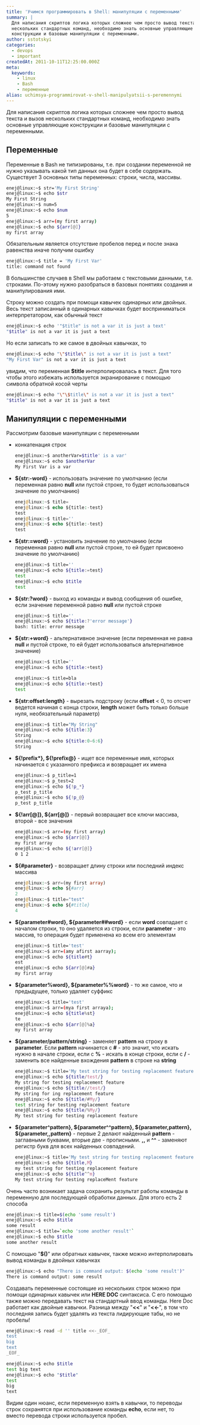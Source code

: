 ```yaml
---
title: 'Учимся программировать в Shell: манипуляции с переменными'
summary: |
  Для написания скриптов логика которых сложнее чем просто вывод текста и вызов
  нескольких стандартных команд, необходимо знать основные управляющие
  конструкции и базовые манипуляции с переменными.
author: sstotskyi
categories:
  - devops
  - important
createdAt: 2011-10-11T12:25:00.000Z
meta:
  keywords:
    - linux
    - Bash
    - переменные
alias: uchimsya-programmirovat-v-shell-manipulyatsii-s-peremennymi
---
```


Для написания скриптов логика которых сложнее чем просто вывод текста и вызов нескольких стандартных команд, необходимо знать основные управляющие конструкции и базовые манипуляции с переменными.

## Переменные

Переменные в Bash не типизированы, т.е. при создании переменной не нужно указывать какой тип данных она будет в себе содержать. Существует 3 основных типы переменных: строки, числа, массивы.

```bash
enej@linux:~$ str='My First String'
enej@linux:~$ echo $str
My First String
enej@linux:~$ num=5
enej@linux:~$ echo $num
5
enej@linux:~$ arr=(my first array)
enej@linux:~$ echo ${arr[@]}
my first array
```

Обязательным является отсутствие пробелов перед и после знака равенства иначе получим ошибку

```bash
enej@linux:~$ title = 'My First Var'
title: command not found
```

В большинстве случаев в Shell мы работаем с текстовыми данными, т.е. строками. По-этому нужно разобраться в базовых понятиях создания и манипулирования ими.

Строку можно создать при помощи кавычек одинарных или двойных. Весь текст записанный в одинарных кавычках будет восприниматься интерпретатором, как обычный текст

```bash
enej@linux:~$ echo '"$title" is not a var it is just a text'
"$title" is not a var it is just a text
```

Но если записать то же самое в двойных кавычках, то

```bash
enej@linux:~$ echo "\"$title\" is not a var it is just a text"
"My First Var" is not a var it is just a text
```

увидим, что переменная **$title** интерполировалась в текст. Для того чтобы этого избежать используется экранирование с помощью символа обратной косой черты

```bash
enej@linux:~$ echo "\"\$title\" is not a var it is just a text"
"$title" is not a var it is just a text
```

## Манипуляции с переменными

Рассмотрим базовые манипуляции с переменными

*   конкатенация строк

    ```bash
    enej@linux:~$ anotherVar=$title' is a var'
    enej@linux:~$ echo $anotherVar
    My First Var is a var

    ```

*   **${str:-word}** - использовать значение по умолчанию (если переменная равно **null** или пустой строке, то будет использоваться значение по умолчанию)

    ```php
    enej@linux:~$ title=
    enej@linux:~$ echo ${title:-test}
    test
    enej@linux:~$ title=''
    enej@linux:~$ echo ${title:-test}
    test
    ```

*   **${str:=word}** - установить значение по умолчанию (если переменная равно **null** или пустой строке, то ей будет присвоено значение по умолчанию)

    ```bash
    enej@linux:~$ title=''
    enej@linux:~$ echo ${title:=test}
    test
    enej@linux:~$ echo $title
    test
    ```

*   **${str:?word}** - выход из команды и вывод сообщения об ошибке, если значение переменной равно **null** или пустой строке

    ```bash
    enej@linux:~$ title=''
    enej@linux:~$ echo ${title:?'error message'}
    bash: title: error message
    ```

*   **${str:+word}** - альтернативное значение (если переменная не равна **null** и пустой строке, то ей будет использоваться альтернативное значение)

    ```bash
    enej@linux:~$ title=''
    enej@linux:~$ echo ${title:+test}

    enej@linux:~$ title=bla
    enej@linux:~$ echo ${title:+test}
    test
    ```

*   **${str:offset:length}** - вырезать подстроку (если **offset** < 0, то отсчет ведется начиная с конца строки, **length** может быть только больше нуля, необязательный параметр)

    ```bash
    enej@linux:~$ title="My String"
    enej@linux:~$ echo ${title:3}
    String
    enej@linux:~$ echo ${title:0-6:6}
    String
    ```

*   **${!prefix\*}, ${!prefix@}** - ищет все переменные имя, которых начинается с указанного префикса и возвращает их имена

    ```bash
    enej@linux:~$ p_title=1
    enej@linux:~$ p_test=2
    enej@linux:~$ echo ${!p_*}
    p_test p_title
    enej@linux:~$ echo ${!p_@}
    p_test p_title
    ```

*   **${!arr\[@\]}, ${arr\[@\]}** - первый возвращает все ключи массива, второй - все значения

    ```bash
    enej@linux:~$ arr=(my first array)
    enej@linux:~$ echo ${arr[@]}
    my first array
    enej@linux:~$ echo ${!arr[@]}
    0 1 2
    ```

*   **${#parameter}** - возвращает длину строки или последний индекс массива

    ```php
    enej@linux:~$ arr=(my first array)
    enej@linux:~$ echo ${#arr}
    2
    enej@linux:~$ title="test"
    enej@linux:~$ echo ${#title}
    4
    ```

*   **${parameter#word}, ${parameter##word}** - если **word** совпадает с началом строки, то оно удаляется из строки, если **parameter** - это массив, то операция будет применена ко всем его элементам

    ```bash
    enej@linux:~$ title='test'
    enej@linux:~$ arr=(amy afirst aarray);
    enej@linux:~$ echo ${title#t}
    est
    enej@linux:~$ echo ${arr[@]#a}
    my first array
    ```

*   **${parameter%word}, ${parameter%%word}** - то же самое, что и предыдущее, только удаляет суффикс

    ```bash
    enej@linux:~$ title='test'
    enej@linux:~$ arr=(mya first arraya);
    enej@linux:~$ echo ${title%st}
    te
    enej@linux:~$ echo ${arr[@]%a}
    my first array
    ```

*   **${parameter/pattern/string}** - заменяет **pattern** на строку в **parameter**. Если **pattern** начинается с **#** - это значит, что искать нужно в начале строки, если с **%** - искать в конце строки, если с **/** - заменить все найденные вхождения **pattern** в строке на **string**

    ```bash
    enej@linux:~$ title='My test string for testing replacement feature'
    enej@linux:~$ echo ${title/test/}
    My string for testing replacement feature
    enej@linux:~$ echo ${title//test/}
    My string for ing replacement feature
    enej@linux:~$ echo ${title/#My/}
    test string for testing replacement feature
    enej@linux:~$ echo ${title/%My/}
    My test string for testing replacement feature
    ```

*   **${parameter^pattern}, ${parameter^^pattern}, ${parameter,pattern}, ${parameter,,pattern}** - первые 2 делают найденный **pattern** - заглавными буквами, вторые две - прописными. **,,** и **^^** - заменяют регистр букв для всех найденных совпадений.

    ```bash
    enej@linux:~$ title='My test string for testing replacement feature'
    enej@linux:~$ echo ${title,M}
    my test string for testing replacement feature
    enej@linux:~$ echo ${title^^m}
    My test string for testing replaceMent feature
    ```


Очень часто возникает задача сохранить результат работы команды в переменную для последующей обработки данных. Для этого есть 2 способа

```bash
enej@linux:~$ title=$(echo 'some result')
enej@linux:~$ echo $title
some result
enej@linux:~$ title=`echo 'some another result'`
enej@linux:~$ echo $title
some another result
```

С помощью "**$()**" или обратных кавычек, также можно интерполировать вывод команды в двойных кавычках

```bash
enej@linux:~$ echo "There is command output: $(echo 'some result')"
There is command output: some result
```

Создавать переменные состоящие из нескольких строк можно при помощи одинарных кавычек или **HERE DOC** синтаксиса. С его помощью также можно передавать текст на стандартный ввод команды. Here Doc работает как двойные кавычки. Разница между "**<<**" и "**<<-**", в том что последняя запись будет удалять из текста лидирующие табы, но не пробелы!

```bash
enej@linux:~$ read -d '' title <<-_EOF_
test
big
text
_EOF_

enej@linux:~$ echo $title
test big text
enej@linux:~$ echo "$title"
test
big
text
```

Видим один нюанс, если переменную взять в кавычки, то переводы строк сохранятся при использование команды **echo**, если нет, то вместо перевода строки используется пробел.
